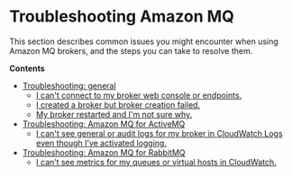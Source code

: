 # Troubleshooting Amazon MQ<a name="troubleshooting"></a>

 This section describes common issues you might encounter when using Amazon MQ brokers, and the steps you can take to resolve them\. 

**Contents**
+ [Troubleshooting: general](general.md)
  + [I can't connect to my broker web console or endpoints\.](general.md#issues-connecting-to-console-or-endpoint)
  + [I created a broker but broker creation failed\.](general.md#issues-creating-a-broker)
  + [My broker restarted and I'm not sure why\.](general.md#w248aac33b7c11)
+ [Troubleshooting: Amazon MQ for ActiveMQ](troubleshooting-activemq.md)
  + [I can't see general or audit logs for my broker in CloudWatch Logs even though I’ve activated logging\.](troubleshooting-activemq.md#issues-cw-logging-activemq)
+ [Troubleshooting: Amazon MQ for RabbitMQ](troubleshooting-rabbitmq.md)
  + [I can’t see metrics for my queues or virtual hosts in CloudWatch\.](troubleshooting-rabbitmq.md#issues-cw-metrics-rabbitmq)